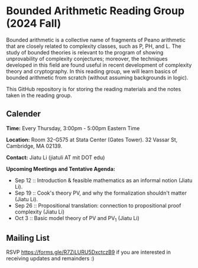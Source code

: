# Bounded Arithmetic Reading Group (2024 Fall)

Bounded arithmetic is a collective name of fragments of Peano arithmetic that are closely related to complexity classes, such as P, PH, and L. The study of bounded theories is relevant to the program of showing unprovability of complexity conjectures; moreover, the techniques developed in this field are found useful in recent development of complexity theory and cryptography. In this reading group, we will learn basics of bounded arithmetic from scratch (without assuming backgrounds in logic). 

This GitHub repository is for storing the reading materials and the notes taken in the reading group.

## Calender

**Time:** Every Thursday, 3:00pm - 5:00pm Eastern Time

**Location:** Room 32-G575 at Stata Center (Gates Tower). 32 Vassar St, Cambridge, MA 02139.

**Contact:** Jiatu Li (jiatuli AT mit DOT edu)

**Upcoming Meetings and Tentative Agenda:** 
- Sep 12 :: Introduction & feasible mathematics as an informal notion (Jiatu Li). 
- Sep 19 :: Cook's theory $\text{PV}$, and why the formalization shouldn't matter (Jiatu Li).
- Sep 26 :: Propositional translation: connection to propositional proof complexity (Jiatu Li)
- Oct 3 :: Basic model theory of $\text{PV}$ and $\text{PV}_1$ (Jiatu Li)

## Mailing List

RSVP https://forms.gle/R7ZiLURU5DxctczB9 if you are interested in receiving updates and remainders :) 
